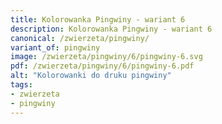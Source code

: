 ```yaml
---
title: Kolorowanka Pingwiny - wariant 6
description: Kolorowanka Pingwiny - wariant 6
canonical: /zwierzeta/pingwiny/
variant_of: pingwiny
image: /zwierzeta/pingwiny/6/pingwiny-6.svg
pdf: /zwierzeta/pingwiny/6/pingwiny-6.pdf
alt: "Kolorowanki do druku pingwiny"
tags:
- zwierzeta
- pingwiny
---
```

